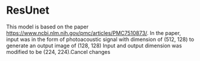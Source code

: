 # ResUnet
This model is based on the paper https://www.ncbi.nlm.nih.gov/pmc/articles/PMC7510873/.
In the paper, input was in the form of photoacoustic signal with dimension of (512, 128) to generate an output image of (128, 128)
Input and output dimension was modified to be (224, 224).Cancel changes
